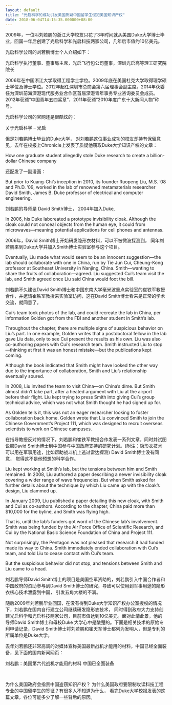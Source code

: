 ```yaml
---
layout: default
title: "光启科学的成功引发美国质疑中国留学生侵犯美国知识产权"
date: 2018-06-04T14:15:35.000000+08:00
---
```


2009年，一位叫刘若鹏的浙江大学校友只花了3年时间就从美国Duke大学博士毕业，回国一年后创建了光启科学和光启科技两家公司，几年后市值约10亿美元。

光启科学公司的刘若鹏博士个人介绍如下：

光启科学执行董事、董事局主席，光启飞行包公司董事，深圳光启高等理工研究院院长

2006年在中国浙江大学取得工程学士学位。2009年底在美国杜克大学取得理学硕士学位及博士学位。2012年起任深圳市总商会第六届理事会副主席。2014年获委任为深圳前海深港现代服务业合作区首届深港青年事务专业咨询委员会成员。2012年获颁“中国青年五四奖章”，2011年获颁“2010年度广东十大新闻人物”称号。

光启科学公司的官网还是很酷炫的：

关于光启科学 – 光启

但是刘若鹏博士毕业的Duke大学， 对刘若鹏这位事业成功的校友却持有保留意见，去年在校报上Chronicle上发表了质疑他窃取Duke大学知识产权的文章：

How one graduate student allegedly stole Duke research to create a billion-dollar Chinese company​

还配发了一副漫画：

But prior to Kuang-Chi’s inception in 2010, its founder Ruopeng Liu, M.S. ’08 and Ph.D. ’09, worked in the lab of renowned metamaterials researcher David Smith, James B. Duke professor of electrical and computer engineering.

刘若鹏的导师是 David Smith博士， 2004年加入Duke,

In 2006, his Duke labcreated a prototype invisibility cloak. Although the cloak could not conceal objects from the human eye, it could from microwaves—meaning potential applications for cell phones and antennas.

2006年，David Smith博士开始研发隐形衣材料，可以不被微波探测到， 同年刘若鹏来到Duke大学并加入Smith博士实验室参与这个项目。

Eventually, Liu made what would seem to be an innocent suggestion—the lab should collaborate with one in China, run by Tie Jun Cui, Cheung-Kong professor at Southeast University in Nanjing, China. Smith—wanting to share the fruits of collaboration—agreed. Liu suggested Cui’s team visit the lab, and Smith agreed once Liu said China would foot the bill.

刘若鹏不久建议David Smith博士和中国东南大学毫米波重点实验室的崔铁军教授合作，并邀请崔铁军教授来实验室访问，这在David Smith博士看来是正常的学术交流，就同意了。

Cui’s team took photos of the lab, and could recreate the lab in China, per information Golden got from the FBI and another student in Smith’s lab.

Throughout the chapter, there are multiple signs of suspicious behavior on Liu’s part. In one example, Golden writes that a postdoctoral fellow in the lab gave Liu data, only to see Cui present the results as his own. Liu was also co-authoring papers with Cui’s research team. Smith instructed Liu to stop—thinking at first it was an honest mistake—but the publications kept coming.

Although the book indicated that Smith might have looked the other way due to the importance of collaboration, Smith and Liu’s relationship eventually soured.

In 2008, Liu invited the team to visit China—on China’s dime. But Smith almost didn’t take part, after a heated argument with Liu at the airport before their flight. Liu kept trying to press Smith into giving Cui’s group technical advice, which was not what Smith thought he had signed up for.

As Golden tells it, this was not an eager researcher looking to foster collaboration back home. Golden wrote that Liu convinced Smith to join the Chinese Government’s Project 111, which was designed to recruit overseas scientists to work on Chinese campuses.

在指导教授反对的情况下，刘若鹏和崔铁军教授合作发表一系列文章，同时并试图说服David Smith博士到中国参与中国政府支持的研究计划。(附注：隐形衣技术可以用在军事用途，比如帮助战斗机上逃过雷达探测) David Smith博士没有同意， 觉得这不是他预想的科学合作。

Liu kept working at Smith’s lab, but the tensions between him and Smith remained. In 2008, Liu authored a paper describing a newer invisibility cloak covering a wider range of wave frequencies. But when Smith asked for further details about the technique by which Liu came up with the cloak’s design, Liu clammed up.

In January 2009, Liu published a paper detailing this new cloak, with Smith and Cui as co-authors. According to the chapter, China paid more than $10,000 for the byline, and Smith was flying high.

That is, until the lab’s funders got word of the Chinese lab’s involvement. Smith was being funded by the Air Force Office of Scientific Research, and Cui by the National Basic Science Foundation of China and Project 111.

Not surprisingly, the Pentagon was not pleased that research it had funded made its way to China. Smith immediately ended collaboration with Cui’s team, and told Liu to cease contact with Cui’s team.

But the suspicious behavior did not stop, and tensions between Smith and Liu came to a head.

刘若鹏导师David Smith博士的项目是美国空军资助的，刘若鹏引入中国合作者和中国政府的资助参与到David Smith博士的研究，导致可以使用到军事用途的隐形衣核心技术泄露到中国， 引发五角大楼的不满。

随后2009年刘若鹏毕业回国，在没有得到Duke大学知识产权办公室授权的情况下，刘若鹏在国内自行建立公司继续研发隐形衣技术， 同时得到政府大力支持创建光启科学和光启科技两家公司，目前市值达到10亿美元。面对此情此景，他的导师David Smith博士和母校Duke 大学心中是酸楚的。下面是相关技术的原始专利申请记录，David Smith博士将刘若鹏和崔天军博士都列为发明人，但是专利的所属单位是Duke大学。

去年刘若鹏还非常高调的对媒体宣称美国最新战机才能用的材料，中国已经全面装备，见下面的国内新闻网页：

刘若鹏：美国第六代战机才能用的材料 中国已全面装备

​

为什么美国政府会指责中国盗窃知识产权？ 为什么美国政府要限制攻读科技工程专业的中国留学生的签证？有很多人不知道为什么， 看完Duke大学校报发表的这篇文章，各位可能多少了解一些背后的原因。

